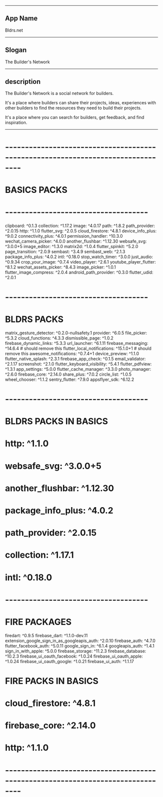 ---------------------------------------

## App Name
Bldrs.net

---------------------------------------

## Slogan
The Builder's Network

---------------------------------------

## description 

The Builder's Network is a social network for builders.

It's a place where builders can share their projects, ideas, experiences 
with other builders to find the resources 
they need to build their projects.

It's a place where you can search for builders, get feedback,
and find inspiration.

---------------------------------------

  # --------------------------------------------------------------------------------
  # BASICS PACKS
  # ------------------------------------
  clipboard: ^0.1.3
  collection: ^1.17.2
  image: ^4.0.17
  path: ^1.8.2
  path_provider: ^2.0.15
  http: ^1.1.0
  flutter_svg: ^2.0.5
  cloud_firestore: ^4.8.1
  device_info_plus: ^9.0.2
  connectivity_plus: ^4.0.1
  permission_handler: ^10.3.0
  wechat_camera_picker: ^4.0.0
  another_flushbar: ^1.12.30
  websafe_svg: ^3.0.0+5
  image_editor: ^1.3.0
  matrix2d: ^1.0.4
  flutter_spinkit: ^5.2.0
  page_transition: ^2.0.9
  sembast: ^3.4.9
  sembast_web: ^2.1.3
  package_info_plus: ^4.0.2
  intl: ^0.18.0
  stop_watch_timer: ^3.0.0
  just_audio: ^0.9.34
  crop_your_image: ^0.7.4
  video_player: ^2.6.1
  youtube_player_flutter: ^8.1.2
  wechat_assets_picker: ^8.4.3
  image_picker: ^1.0.1
  flutter_image_compress: ^2.0.4
  android_path_provider: ^0.3.0
  flutter_udid: ^2.0.1
  # ------------------------------------
  # BLDRS PACKS
  matrix_gesture_detector: ^0.2.0-nullsafety.1
  provider: ^6.0.5
  file_picker: ^5.3.2
  cloud_functions: ^4.3.3
  dismissible_page: ^1.0.2
  firebase_dynamic_links: ^5.3.3
  url_launcher: ^6.1.11
  firebase_messaging: ^14.6.4 # should remove this
  flutter_local_notifications: ^15.1.0+1 # should remove this
  awesome_notifications: ^0.7.4+1
  device_preview: ^1.1.0
  flutter_native_splash: ^2.3.1
  firebase_app_check: ^0.1.5
  email_validator: ^2.1.17
  screenshot: ^2.1.0
  flutter_keyboard_visibility: ^5.4.1
  flutter_pdfview: ^1.3.1
  app_settings: ^5.0.0
  flutter_cache_manager: ^3.3.0
  photo_manager: ^2.6.0
  firebase_core: ^2.14.0
  share_plus: ^7.0.2
  circle_list: ^1.0.5
  wheel_chooser: ^1.1.2
  sentry_flutter: ^7.9.0
  appsflyer_sdk: ^6.12.2
  # ------------------------------------
  # BLDRS PACKS IN BASICS
  #  http: ^1.1.0
  #  websafe_svg: ^3.0.0+5
  #  another_flushbar: ^1.12.30
  #  package_info_plus: ^4.0.2
  #  path_provider: ^2.0.15
  #  collection: ^1.17.1
  #  intl: ^0.18.0
  # ------------------------------------
  # FIRE PACKAGES
  firedart: ^0.9.5
  firebase_dart: ^1.1.0-dev.11
  extension_google_sign_in_as_googleapis_auth: ^2.0.10
  firebase_auth: ^4.7.0
  flutter_facebook_auth: ^5.0.11
  google_sign_in: ^6.1.4
  googleapis_auth: ^1.4.1
  sign_in_with_apple: ^5.0.0
  firebase_storage: ^11.2.3
  firebase_database: ^10.2.3
  firebase_ui_oauth_facebook: ^1.0.24
  firebase_ui_oauth_apple: ^1.0.24
  firebase_ui_oauth_google: ^1.0.21
  firebase_ui_auth: ^1.1.17
  # FIRE PACKS IN BASICS
  #  cloud_firestore: ^4.8.1
  #  firebase_core: ^2.14.0
  #  http: ^1.1.0
  # --------------------------------------------------------------------------------
